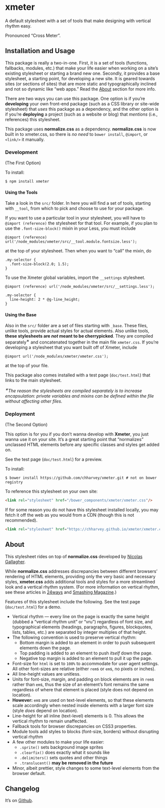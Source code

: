 # xmeter
A default stylesheet with a set of tools that make designing with vertical rhythm easy.

Pronounced “Cross Meter”.

## Installation and Usage

This package is really a two-in-one. First, it is a set of tools (functions,
fallbacks, modules, etc.) that make your life easier when working on a site’s
existing stylesheet or starting a brand new one. Secondly, it provides a base
stylesheet, a starting point, for developing a new site. It is geared towards
sites (or sections of sites) that are more static and typographically inclined
and not so dynamic like “web apps.”
Read the [About](#about) section for more info.

There are two ways you can use this package. One option is if you’re
**developing** your own front-end package (such as a CSS library or site-wide
stylesheet) that *uses* this package as a dependency, and the other option is
if you’re **deploying** a project (such as a website or blog) that *mentions*
(i.e., references) this stylesheet.

This package uses **normalize.css** as a dependency.
**normalize.css** is now built in to xmeter.css, so there is *no need* to
`bower install`, `@import`, or `<link/>` it manually.

### Development

(The First Option)

To install:

    $ npm install xmeter

#### Using the Tools

Take a look in the `src/` folder. In here you will find a set of tools, starting
with `__tool`, from which to pick and choose to use for your package.

If you want to use a particular tool in your stylesheet, you will have to
`@import (reference)` the stylesheet for that tool. For example,
if you plan to use the `.font-size-block()` mixin in your Less, you must include

```less
@import (reference) url('/node_modules/xmeter/src/__tool.module.fontsize.less');
```

at the top of your stylesheet. Then when you want to “call” the mixin, do

```less
.my-selector {
  .font-size-block(2.0; 1.5);
}
```

To use the Xmeter global variables, import the `__settings` stylesheet.

```less
@import (reference) url('/node_modules/xmeter/src/__settings.less');

.my-selector {
  line-height: 2 * @g-line_height;
}
```

#### Using the Base

Also in the `src/` folder are a set of files starting with `_base`. These files,
unlike tools, provide actual styles for actual elements. Also unlike tools,
**these stylesheets are *not* meant to be cherrypicked**. They are compiled
separately<sup>&lowast;</sup> and
concatenated together in the main file `xmeter.css`. If you’re developing a
stylesheet that you want built off of Xmeter, include

```less
@import url('/node_modules/xmeter/xmeter.css');
```

at the top of  your file.

This package also comes installed with a test page (`doc/test.html`)
that links to the main stylesheet.

<i><sup>&lowast;</sup>The reason the stylesheets are compiled separately is to increase
encapsulation: private variables and mixins can be defined within the file without
affecting other files.</i>

### Deployment

(The Second Option)

This option is for you if you don’t wanna develop with **Xmeter**, you just
wanna use it on your site. It’s a great starting point that “normalizes”
unclassed HTML elements before any specific classes and styles get added on.

See the test page (`doc/test.html`) for a preview.

To install:

    $ bower install https://github.com/chharvey/xmeter.git # not on bower registry

To reference this stylesheet on your own site:

```html
<link rel="stylesheet" href="/bower_components/xmeter/xmeter.css"/>
```

If for some reason you do not have this stylesheet installed locally, you may
fetch it off the web as you would from a CDN (though this is not recommended).

```html
<link rel="stylesheet" href="https://chharvey.github.io/xmeter/xmeter.css"/>
```

## About

This stylesheet rides on top of **normalize.css** developed by
[Nicolas Gallagher](http://necolas.github.io/normalize.css/).

While **normalize.css** addresses discrepancies between different browsers’
rendering of HTML elements, providing only the very basic and necessary styles,
**xmeter.css** adds additional tools and styles for a more streamlined look and a
vertical rhythm system. (For more information on vertical rhythm, see these articles in
[24ways](http://24ways.org/2006/compose-to-a-vertical-rhythm/) and
[Smashing Magazine](http://www.smashingmagazine.com/2011/03/14/technical-web-typography-guidelines-and-techniques/#tt-rhythm).)

Features of this stylesheet include the following. See the test page (`doc/test.html`)
for a demo.

- Vertical rhythm &mdash; every line on the page is exactly the same height
  (dubbed a “vertical rhythm unit” or “vru”) regardless of font size, and
  typographical elements (headings, paragraphs, figures, blockquotes, lists,
  tables, etc.) are separated by integer multiples of that height.
- The following convention is used to preserve vertical rhythm:
  - Bottom margin is added to an element in order to push subsequent elements down the page.
  - Top padding is added to an element to push *itself* down the page.
  - Negative top margin is added to an element to pull it up the page.
- Font-size for `html` is set to `100%` to accommodate for user agent settings.
  All other font-sizes are relative (either `rem`s or `em`s, no pixels or inches).
- All line-height values are unitless.
- Units for font-size, margin, and padding on block elements are in `rem`s
  rather than `em`s, thus the size of an element’s font remains the same
  regardless of where that element is placed (style does not depend on location).
- **However:** `em`s are used on text-level elements, so that these elements
  scale accordingly when nested inside elements with a larger font size
  (style *does* depend on location).
- Line-height for all inline (text-level) elements is 0. This allows the
  vertical rhythm to remain unaffected.
- Fallback tools for browser discrepancies on CSS3 properties.
- Module tools add styles to blocks (font-size, borders) without disrupting vertical rhythm
- A few other modules to make your life easier:
  - `.sprite()` sets background image sprites
  - `.clearfix()` does exactly what it sounds like
  - `.delimiters()` sets quotes and other things
  - `.translucent()` **may be removed in the future**
- Minor, albeit prettier, style changes to some text-level elements from the browser default.

## Changelog

It’s on [Github](https://github.com/chharvey/xmeter/releases).
